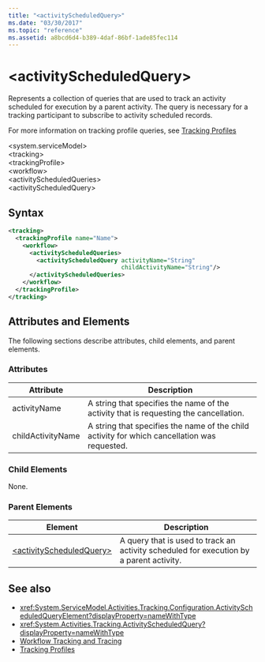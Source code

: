 ```yaml
---
title: "<activityScheduledQuery>"
ms.date: "03/30/2017"
ms.topic: "reference"
ms.assetid: a8bcd6d4-b389-4daf-86bf-1ade85fec114
---
```

# \<activityScheduledQuery>
Represents a collection of queries that are used to track an activity scheduled for execution by a parent activity. The query is necessary for a tracking participant to subscribe to activity scheduled records.  
  
 For more information on tracking profile queries, see [Tracking Profiles](../../../../../docs/framework/windows-workflow-foundation/tracking-profiles.md)  
  
\<system.serviceModel>  
\<tracking>  
\<trackingProfile>  
\<workflow>  
\<activityScheduledQueries>  
\<activityScheduledQuery>  
  
## Syntax  
  
```xml 
<tracking>
  <trackingProfile name="Name">
    <workflow>
      <activityScheduledQueries>
        <activityScheduledQuery activityName="String" 
                                childActivityName="String"/>
      </activityScheduledQueries>
    </workflow>
  </trackingProfile>
</tracking>  
```  
  
## Attributes and Elements  
 The following sections describe attributes, child elements, and parent elements.  
  
### Attributes  
  
|Attribute|Description|  
|---------------|-----------------|  
|activityName|A string that specifies the name of the activity that is requesting the cancellation.|  
|childActivityName|A string that specifies the name of the child activity for which cancellation was requested.|  
  
### Child Elements  
 None.  
  
### Parent Elements  
  
|Element|Description|  
|-------------|-----------------|  
|[\<activityScheduledQuery>](../../../../../docs/framework/configure-apps/file-schema/windows-workflow-foundation/activityscheduledquery.md)|A query that is used to track an activity scheduled for execution by a parent activity.|  
  
## See also

- <xref:System.ServiceModel.Activities.Tracking.Configuration.ActivityScheduledQueryElement?displayProperty=nameWithType>
- <xref:System.Activities.Tracking.ActivityScheduledQuery?displayProperty=nameWithType>
- [Workflow Tracking and Tracing](../../../../../docs/framework/windows-workflow-foundation/workflow-tracking-and-tracing.md)
- [Tracking Profiles](../../../../../docs/framework/windows-workflow-foundation/tracking-profiles.md)
